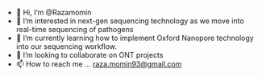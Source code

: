 - 👋 Hi, I’m @Razamomin
- 👀 I’m interested in next-gen sequencing technology as we move into real-time sequencing of pathogens 
- 🌱 I’m currently learning how to implement Oxford Nanopore technology into our sequencing workflow.
- 💞️ I’m looking to collaborate on ONT projects
- 📫 How to reach me ... raza.momin93@gmail.com

<!---
Razamomin/Razamomin is a ✨ special ✨ repository because its `README.md` (this file) appears on your GitHub profile.
You can click the Preview link to take a look at your changes.
--->

